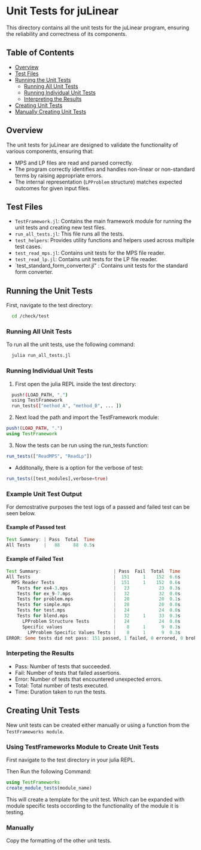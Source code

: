 # Unit Tests for juLinear

This directory contains all the unit tests for the juLinear program, ensuring the reliability and correctness of its components.


## Table of Contents
- [Overview](#overview)
- [Test Files](#test-files)
- [Running the Unit Tests](#running-the-unit-tests)
  - [Running All Unit Tests](#running-all-unit-tests)
  - [Running Individual Unit Tests](#running-individual-unit-tests)
  - [Interpreting the Results](#interpreting-the-results)
- [Creating Unit Tests](#creating-unit-tests)
- [Manually Creating Unit Tests](#)


## Overview
The unit tests for juLinear are designed to validate the functionality of various components, ensuring that:

- MPS and LP files are read and parsed correctly.
- The program correctly identifies and handles non-linear or non-standard terms by
raising appropriate errors.
- The internal representation (`LPProblem` structure) matches expected outcomes for given input files.

## Test Files
- `TestFramework.jl`: Contains the main framework module for running the unit tests and creating new test files.
- `run_all_tests.jl`: This file runs all the tests.
- `test_helpers`: Provides utility functions and helpers used across multiple test cases.
- `test_read_mps.jl`: Contains unit tests for the MPS file reader.
- `test_read_lp.jl`: Contains unit tests for the LP file reader.
- `test_standard_form_converter.jl" :  Contains unit tests for the standard form converter.


## Running the Unit Tests

First, navigate to the test directory:

```bash
  cd /check/test
```

### Running All Unit Tests

To run all the unit tests, use the following command:

```bash
  julia run_all_tests.jl
```

### Running Individual Unit Tests

1. First open the julia REPL inside the test directory:
```bash
  push!(LOAD_PATH, ".")
  using TestFramework
  run_tests(["method_A", "method_B", ... ])
```

2. Next load the path and import the TestFramework module:
```julia
push!(LOAD_PATH, ".")
using TestFramework
```
3. Now the tests can be run using the run_tests function:
```julia
run_tests(["ReadMPS", "ReadLp"])
```
- Additonally, there is a option for the verbose of test:
```julia
run_tests([test_modules],verbose=true)
```
### Example Unit Test Output

For demostrative purposes the test logs of a passed and failed test can be seen below.

#### Example of Passed test
```julia
Test Summary: | Pass  Total  Time
All Tests     |   88     88  0.5s
```

#### Example of Failed Test
```julia
Test Summary:                           | Pass  Fail  Total  Time
All Tests                               |  151     1    152  6.6s
  MPS Reader Tests                      |  151     1    152  0.6s
    Tests for ex4-3.mps                 |   23           23  0.3s
    Tests for ex_9-7.mps                |   32           32  0.0s
    Tests for problem.mps               |   20           20  0.1s
    Tests for simple.mps                |   20           20  0.0s
    Tests for test.mps                  |   24           24  0.0s
    Tests for blend.mps                 |   32     1     33  0.3s
      LPProblem Structure Tests         |   24           24  0.0s
      Specific values                   |    8     1      9  0.3s
        LPProblem Specific Values Tests |    8     1      9  0.3s
ERROR: Some tests did not pass: 151 passed, 1 failed, 0 errored, 0 broken.
```

### Interpeting the Results
- Pass: Number of tests that succeeded.
- Fail: Number of tests that failed assertions.
- Error: Number of tests that encountered unexpected errors.
- Total: Total number of tests executed.
- Time: Duration taken to run the tests.

## Creating Unit Tests

New unit tests can be created either manually or using a function from the `TestFrameworks module`.

### Using TestFrameworks Module to Create Unit Tests

First navigate to the test directory in your julia REPL.

Then Run the following Command:
```julia
using TestFrameworks
create_module_tests(module_name)
```

This will create a template for the unit test. Which can be expanded with module specific tests occording to the functionality of the module it is testing.

###  Manually

Copy the formatting of the other unit tests.
